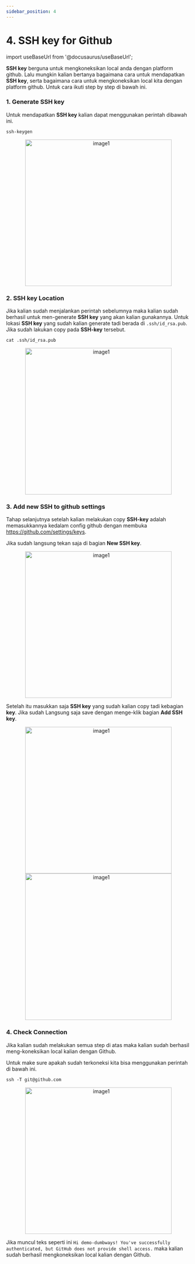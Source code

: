```yaml
---
sidebar_position: 4
---
```


# 4. SSH key for Github

import useBaseUrl from '@docusaurus/useBaseUrl';

**SSH key** berguna untuk mengkoneksikan local anda dengan platform github. Lalu mungkin kalian bertanya bagaimana cara untuk mendapatkan **SSH key**, serta bagaimana cara untuk mengkoneksikan local kita dengan platform github. Untuk cara ikuti step by step di bawah ini.

### 1. Generate SSH key
Untuk mendapatkan **SSH key** kalian dapat menggunakan perintah dibawah ini. 

```shell
ssh-keygen
```

<center>
<img alt="image1" src={useBaseUrl('img/docs/git3.png')} height="400px"/>
</center>

### 2. SSH key Location
Jika kalian sudah menjalankan perintah sebelumnya maka kalian sudah berhasil untuk men-generate **SSH key** yang akan kalian gunakannya. Untuk lokasi **SSH key** yang sudah kalian generate tadi berada di `.ssh/id_rsa.pub`. Jika sudah lakukan copy pada **SSH-key** tersebut.

```shell
cat .ssh/id_rsa.pub
```

<center>
<img alt="image1" src={useBaseUrl('img/docs/git4.png')} height="400px"/>
</center>

### 3. Add new SSH to github settings
Tahap selanjutnya setelah kalian melakukan copy **SSH-key** adalah memasukkannya kedalam config github dengan membuka https://github.com/settings/keys.

Jika sudah langsung tekan saja di bagian **New SSH key**.

<center>
<img alt="image1" src={useBaseUrl('img/docs/git5.png')} height="400px"/>
</center>


Setelah itu masukkan saja **SSH key** yang sudah kalian copy tadi kebagian **key**. Jika sudah Langsung saja save dengan menge-klik bagian **Add SSH key**.

<center>
<img alt="image1" src={useBaseUrl('img/docs/git6.png')} height="400px"/>
</center>

<center>
<img alt="image1" src={useBaseUrl('img/docs/git7.png')} height="400px"/>
</center>

### 4. Check Connection
Jika kalian sudah melakukan semua step di atas maka kalian sudah berhasil meng-koneksikan local kalian dengan Github.

Untuk make sure apakah sudah terkoneksi kita bisa menggunakan perintah di bawah ini.

```shell
ssh -T git@github.com
```

<center>
<img alt="image1" src={useBaseUrl('img/docs/git8.png')} height="400px"/>
</center>

Jika muncul teks seperti ini `Hi demo-dumbways! You've successfully authenticated, but GitHub does not provide shell access.` maka kalian sudah berhasil mengkoneksikan local kalian dengan Github.